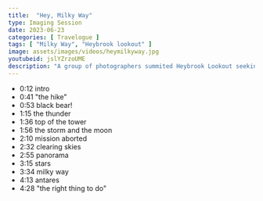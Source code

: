 ```yaml
---
title:  "Hey, Milky Way"
type: Imaging Session
date: 2023-06-23
categories: [ Travelogue ]
tags: [ "Milky Way", "Heybrook lookout" ]
image: assets/images/videos/heymilkyway.jpg
youtubeid: jslYZrzoUME
description: "A group of photographers summited Heybrook Lookout seeking dark skies. After dealing with cold winds, thunderstorms, and an encounter with a black bear, they almost lost hope. Then the skies cleared, and the Milky Way unfurled."
---
```


- 0:12 intro
- 0:41 "the hike"
- 0:53 black bear!
- 1:15 the thunder
- 1:36 top of the tower
- 1:56 the storm and the moon
- 2:10 mission aborted
- 2:32 clearing skies
- 2:55 panorama
- 3:15 stars
- 3:34 milky way
- 4:13 antares
- 4:28 "the right thing to do"
